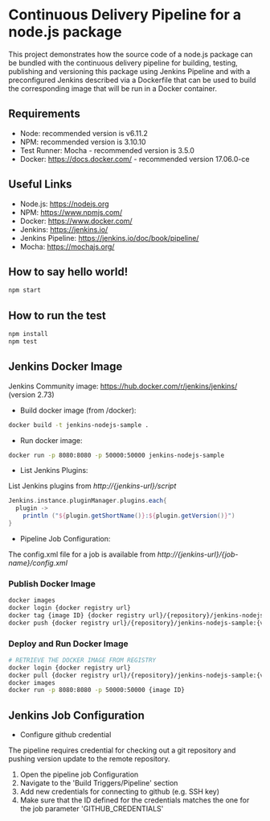 # Continuous Delivery Pipeline for a node.js package

This project demonstrates how the source code of a node.js package can be bundled with the continuous delivery pipeline for building, testing, publishing and versioning this package using Jenkins Pipeline and with a preconfigured Jenkins described via a Dockerfile that can be used to build the corresponding image that will be run in a Docker container.

## Requirements

* Node: recommended version is v6.11.2
* NPM: recommended version is 3.10.10
* Test Runner: Mocha - recommended version is 3.5.0
* Docker: https://docs.docker.com/ - recommended version 17.06.0-ce

## Useful Links

* Node.js: https://nodejs.org
* NPM: https://www.npmjs.com/
* Docker: https://www.docker.com/
* Jenkins: https://jenkins.io/
* Jenkins Pipeline: https://jenkins.io/doc/book/pipeline/
* Mocha: https://mochajs.org/

## How to say hello world!

```javascript
npm start
```

## How to run the test

```javascript
npm install
npm test
```

## Jenkins Docker Image

Jenkins Community image: https://hub.docker.com/r/jenkins/jenkins/ (version 2.73)

* Build docker image (from /docker):

```bash
docker build -t jenkins-nodejs-sample .
```

* Run docker image:

```bash
docker run -p 8080:8080 -p 50000:50000 jenkins-nodejs-sample
```

* List Jenkins Plugins:

List Jenkins plugins from *http://{jenkins-url}/script*

```groovy
Jenkins.instance.pluginManager.plugins.each{
  plugin ->
    println ("${plugin.getShortName()}:${plugin.getVersion()}")
}
```

* Pipeline Job Configuration:

The config.xml file for a job is available from *http://{jenkins-url}/{job-name}/config.xml*

### Publish Docker Image

```bash
docker images
docker login {docker registry url}
docker tag {image ID} {docker registry url}/{repository}/jenkins-nodejs-sample:{version}
docker push {docker registry url}/{repository}/jenkins-nodejs-sample:{version}
```

### Deploy and Run Docker Image

```bash
# RETRIEVE THE DOCKER IMAGE FROM REGISTRY
docker login {docker registry url}
docker pull {docker registry url}/{repository}/jenkins-nodejs-sample:{version}
docker images
docker run -p 8080:8080 -p 50000:50000 {image ID}
```

## Jenkins Job Configuration

* Configure github credential

The pipeline requires credential for checking out a git repository and pushing version update to the remote repository.
1. Open the pipeline job Configuration
2. Navigate to the 'Build Triggers/Pipeline' section
3. Add new credentials for connecting to github (e.g. SSH key)
4. Make sure that the ID defined for the credentials matches the one for the job parameter 'GITHUB_CREDENTIALS'
